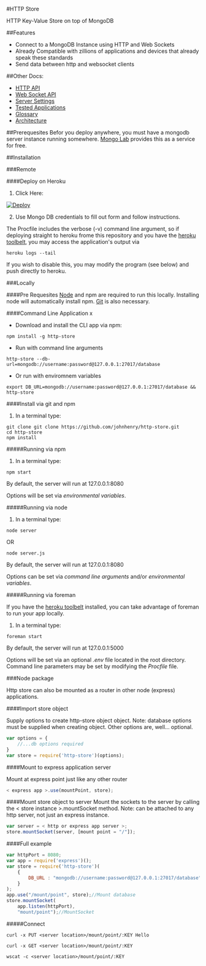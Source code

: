 #HTTP Store

HTTP Key-Value Store on top of MongoDB


##Features
- Connect to a MongoDB Instance using HTTP and Web Sockets
- Already Compatible with zillions of applications and devices that already speak these standards
- Send data between http and websocket clients

##Other Docs:
+ [HTTP API](https://github.com/johnhenry/http-store/wiki/API---HTTP)
+ [Web Socket API](https://github.com/johnhenry/http-store/wiki/API---Web-Sockets)
+ [Server Settings](Settings)
+ [Tested Applications](https://github.com/johnhenry/http-store/wiki/Applications)
+ [Glossary](https://github.com/johnhenry/http-store/wiki/Glossary)
+ [Architecture](https://github.com/johnhenry/http-store/wiki/Architecture)

##Prerequesites
Befor you deploy anywhere, you must have a mongodb server instance running somewhere.
[Mongo Lab](https://mongolab.com) provides this as a service for free.

##Installation

###Remote

####Deploy on Heroku
1. Click Here:

 [![Deploy](https://www.herokucdn.com/deploy/button.png)](https://heroku.com/deploy?template=https://github.com/johnhenry/http-store)

2. Use Mongo DB credentials to fill out form and follow instructions.

The Procfile includes the verbose (-v) command line argument, so if deploying straight to heroku frome this repository and you have the [heroku toolbelt](https://toolbelt.heroku.com/), you may access the application's output via

```
heroku logs --tail
```

If you wish to disable this, you may modify the program (see below) and push directly to heroku.

###Locally

####Pre Requesites
[Node](http://nodejs.org) and npm are required to run this locally. Installing node will automatically install npm. [Git](http://git-scm.com/) is also necessary.

####Command Line Application
x
+ Download and install the CLI app via npm:

```
npm install -g http-store
```

+ Run with command line arguments

```
http-store --db-url=mongodb://username:password@127.0.0.1:27017/database
```

+ Or run with enviromnem variables

```
export DB_URL=mongodb://username:password@127.0.0.1:27017/database && http-store
```

####Install via git and npm
1. In a terminal type:
```
git clone git clone https://github.com/johnhenry/http-store.git
cd http-store
npm install
```

#####Running via npm

1. In a terminal type:
```
npm start
```

By default, the server will run at 127.0.0.1:8080

Options will be set via _environmental variables_.

#####Running via node
1. In a terminal type:
```
node server
```
OR
```
node server.js
```

By default, the server will run at 127.0.0.1:8080

Options can be set via _command line arguments_ and/or _environmental variables_.

#####Running via foreman

If you have the [heroku toolbelt](https://toolbelt.heroku.com/) installed, you can take advantage of foreman to run your app locally.

1. In a terminal type:
```
foreman start
```

By default, the server will run at 127.0.0.1:5000

Options will be set via an optional _.env_ file located in the root directory.
Command line parameters may be set by modifying the _Procfile_ file.

###Node package

Http store can also be mounted as a router in other node (express) applications.


####Import store object

Supply options to create http-store object object.
Note: database options must be supplied when creating object. Other options are, well... optional.

```js
var options = {
    //...db options required
}
var store = require('http-store')(options);
```
####Mount to express application server

Mount at express point just like any other router

```js
< express app >.use(mountPoint, store);
```

####Mount store object to server
Mount the sockets to the server by calling the < store instance >.mountSocket method. Note: can be attached to any http server, not just an express instance.

```js
var server = < http or express app server >;
store.mountSocket(server, [mount point = "/"]);
```

####Full example

```js
var httpPort = 8080;
var app = require('express')();
var store = require('http-store')(
    {
        DB_URL : "mongodb://username:password@127.0.0.1:27017/database"
    }
);
app.use("/mount/point", store);//Mount database
store.mountSocket(
    app.listen(httpPort),
    "mount/point");//MountSocket
```

#####Connect

```
curl -x PUT <server location>/mount/point/:KEY Hello
```

```
curl -x GET <server location>/mount/point/:KEY
```
```
wscat -c <server location>/mount/point/:KEY
```
